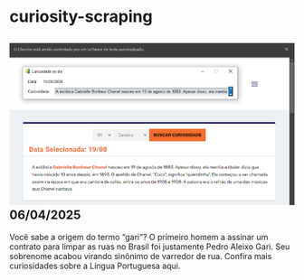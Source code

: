 # curiosity-scraping
![Budget](./execucao.png)
06/04/2025
-
Você sabe a origem do termo “gari”? O primeiro homem a assinar um contrato para limpar as ruas no Brasil foi justamente Pedro Aleixo Gari. Seu sobrenome acabou virando sinônimo de varredor de rua. Confira mais curiosidades sobre a Língua Portuguesa aqui.

